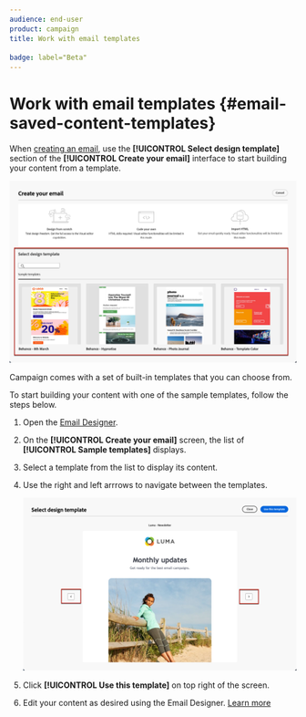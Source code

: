 ```yaml
---
audience: end-user
product: campaign
title: Work with email templates

badge: label="Beta" 
---
```

# Work with email templates {#email-saved-content-templates}

When [creating an email](../email/create-email.md), use the **[!UICONTROL Select design template]** section of the **[!UICONTROL Create your email]** interface to start building your content from a template.

![](assets/email_designer-sample-templates.png)

Campaign comes with a set of built-in templates that you can choose from.

To start building your content with one of the sample templates, follow the steps below.

1. Open the [Email Designer](get-started-email-designer.md).

1. On the **[!UICONTROL Create your email]** screen, the list of **[!UICONTROL Sample templates]**  displays.

1. Select a template from the list to display its content.

1. Use the right and left arrrows to navigate between the templates.

    ![](assets/email_designer-sample-templates-navigate.png)

1. Click **[!UICONTROL Use this template]** on top right of the screen.

1. Edit your content as desired using the Email Designer. [Learn more](create-email-content.md)
